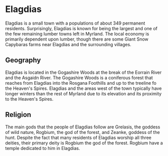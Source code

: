 # Elagdias

Elagdias is a small town with a populations of about 349 permanent residents. Surprisingly, Elagdias is known for being the largest and one of the few remaining lumber towns left in Myrland. The local economy is primarily dependent upon lumber, though there are some Giant Snow Capybaras farms near Elagdias and the surrounding villages.

## Geography

Elagdias is located in the Gogashire Woods at the break of the Eorrain River and the Asgaidn River. The Gogashire Woods is a coniferous forest that reaches from Elagdias into the Rosgana Foothills and up to the treeline fo the Heaven's Spires. Elagdias and the areas west of the town typically have longer winters than the rest of Myrland due to its elevation and its proximity to the Heaven's Spires. 

## Religion 

The main gods that the people of Elagdias follow are Grelasis, the goddess of wild nature, Rogbium, the god of the forest, and Zeanke, goddess of the hunt. Despite the fact that many residents of Elagdias worship all three deities, their primary deity is Rogbium the god of the forest. Rogbium have a temple dedicated to him in Elagdias.


